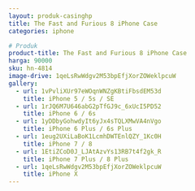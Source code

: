 ```yaml
---
layout: produk-casinghp
title: The Fast and Furious 8 iPhone Case
categories: iphone

# Produk
product-title: The Fast and Furious 8 iPhone Case
harga: 90000
sku: hn-4814
image-drive: 1qeLsRwWdgv2M53bpEfjXorZOWeklpcuW
gallery:
  - url: 1vPvliXUr97eWOqnWNZgKBtiFbsdEM53d
    title: iPhone 5 / 5s / SE
  - url: 1rJQ6M7U646abG2pTfGJ9c_6xUcI5PD52
    title: iPhone 6 / 6s
  - url: 1yDDbyGohwdyIt6yJx4sTQLXMwVA4nVgo
    title: iPhone 6 Plus / 6s Plus
  - url: 1eug2UXiLaBoK1LcmhDWTEnlQZY_1Kc0H
    title: iPhone 7 / 8
  - url: 1EtiZCoD0J_LJAtAzvYs13RB7t4f2gk_R
    title: iPhone 7 Plus / 8 Plus
  - url: 1qeLsRwWdgv2M53bpEfjXorZOWeklpcuW
    title: iPhone X
---
```

